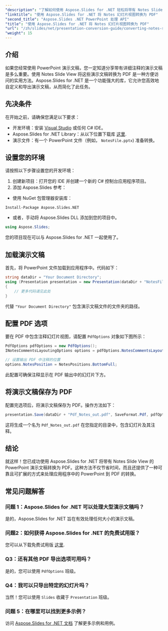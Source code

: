 ```yaml
---
"description": "了解如何使用 Aspose.Slides for .NET 轻松将带有 Notes Slide View 的 PowerPoint 演示文稿转换为 PDF 格式。本指南包含详细的说明。"
"linktitle": "使用 Aspose.Slides for .NET 将 Notes 幻灯片视图转换为 PDF"
"second_title": "Aspose.Slides .NET PowerPoint 处理 API"
"title": "使用 Aspose.Slides for .NET 将 Notes 幻灯片视图转换为 PDF"
"url": "/zh/slides/net/presentation-conversion-guide/converting-notes-slide-view-to-pdf/"
"weight": 15
---
```


## 介绍

如果您经常使用 PowerPoint 演示文稿，您一定知道分享带有详细注释的演示文稿是多么重要。使用 Notes Slide View 将这些演示文稿转换为 PDF 是一种方便访问的实用方法。Aspose.Slides for .NET 是一个功能强大的库，它允许您高效地自定义和导出演示文稿，从而简化了此任务。

## 先决条件

在开始之前，请确保您满足以下要求：

- 开发环境：安装 [Visual Studio](https://visualstudio.microsoft.com/) 或任何 C# IDE。
- Aspose.Slides for .NET Library：从以下位置下载库 [这里](https://releases。aspose.com/slides/net/).
- 演示文件：有一个 PowerPoint 文件（例如， `NotesFile.pptx`) 准备转换。

## 设置您的环境

请按照以下步骤设置您的开发环境：

1. 创建新项目：打开您的 IDE 并创建一个新的 C# 控制台应用程序项目。
2. 添加 Aspose.Slides 参考： 
- 使用 NuGet 包管理器安装库：
 ```
 Install-Package Aspose.Slides.NET
 ```
- 或者，手动将 Aspose.Slides DLL 添加到您的项目中。

```csharp
using Aspose.Slides;
```
您的项目现在可以与 Aspose.Slides for .NET 一起使用了。

## 加载演示文稿

首先，将 PowerPoint 文件加载到应用程序中。代码如下：

```csharp
string dataDir = "Your Document Directory";
using (Presentation presentation = new Presentation(dataDir + "NotesFile.pptx"))
{
	// 更多代码请见此处
}

```

代替 `"Your Document Directory"` 包含演示文稿文件的文件夹的路径。

## 配置 PDF 选项

要在 PDF 中包含注释幻灯片视图，请配置 `PdfOptions` 对象如下图所示：

```csharp
PdfOptions pdfOptions = new PdfOptions();
INotesCommentsLayoutingOptions options = pdfOptions.NotesCommentsLayouting;

// 设置输出 PDF 中注释的位置
options.NotesPosition = NotesPositions.BottomFull;
```

此配置可确保注释显示在 PDF 输出中的幻灯片下方。

## 将演示文稿保存为 PDF

配置完选项后，将演示文稿保存为 PDF。操作方法如下：

```csharp
presentation.Save(dataDir + "Pdf_Notes_out.pdf", SaveFormat.Pdf, pdfOptions);
```

这将生成一个名为 `Pdf_Notes_out.pdf` 在您指定的目录中，包含幻灯片及其注释。

## 结论

就这样！您已成功使用 Aspose.Slides for .NET 将带有 Notes Slide View 的 PowerPoint 演示文稿转换为 PDF。这种方法不仅节省时间，而且还提供了一种可靠且可扩展的方式来处理应用程序中的 PowerPoint 到 PDF 的转换。

## 常见问题解答

### 问题 1：Aspose.Slides for .NET 可以处理大型演示文稿吗？
是的，Aspose.Slides for .NET 旨在有效处理任何大小的演示文稿。

### 问题2：如何获得 Aspose.Slides for .NET 的免费试用版？
您可以从下载免费试用版 [这里](https://releases。aspose.com/).

### Q3：还有其他 PDF 导出选项可用吗？
是的，您可以使用 `PdfOptions` 班级。

### Q4：我可以只导出特定的幻灯片吗？
当然！您可以使用 `Slides` 收藏于 `Presentation` 班级。

### 问题 5：在哪里可以找到更多示例？
访问 [Aspose.Slides for .NET 文档](https://reference.aspose.com/slides/net/) 了解更多示例和用例。